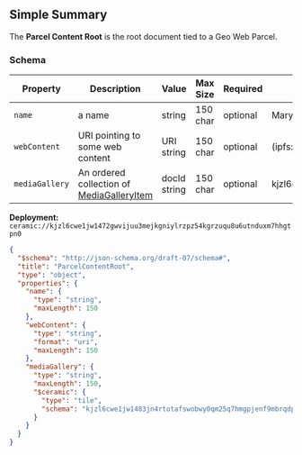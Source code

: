 ## Simple Summary

The **Parcel Content Root** is the root document tied to a Geo Web Parcel.

### Schema

| Property       | Description                                                          | Value        | Max Size | Required | Example                                                         |
| -------------- | -------------------------------------------------------------------- | ------------ | -------- | -------- | --------------------------------------------------------------- |
| `name`         | a name                                                               | string       | 150 char | optional | Mary Smith                                                      |
| `webContent`   | URI pointing to some web content                                     | URI string   | 150 char | optional | (ipfs://, ipns://, http://, https://)                           |
| `mediaGallery` | An ordered collection of [MediaGalleryItem](./media-gallery-item.md) | docId string | 150 char | optional | kjzl6cwe1jw1483jn4rtotafswobwy0qm25q7hmgpjenf9mbrqdpfsfqiodtayv |

**Deployment:** `ceramic://kjzl6cwe1jw1472gwvijuu3mejkgniylrzpz54kgrzuqu8u6utnduxm7hhgtpn0`

```json
{
  "$schema": "http://json-schema.org/draft-07/schema#",
  "title": "ParcelContentRoot",
  "type": "object",
  "properties": {
    "name": {
      "type": "string",
      "maxLength": 150
    },
    "webContent": {
      "type": "string",
      "format": "uri",
      "maxLength": 150
    },
    "mediaGallery": {
      "type": "string",
      "maxLength": 150,
      "$ceramic": {
        "type": "tile",
        "schema": "kjzl6cwe1jw1483jn4rtotafswobwy0qm25q7hmgpjenf9mbrqdpfsfqiodtayv"
      }
    }
  }
}
```
